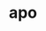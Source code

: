 ---
category: 3-letters
denotation: null
name: apo
reference_link: https://www.etymonline.com/word/apo
root_language: null
root_name: null
title: apo
type: free
word_sums:
- respelling: apo
  sum: 'Apo + '
---